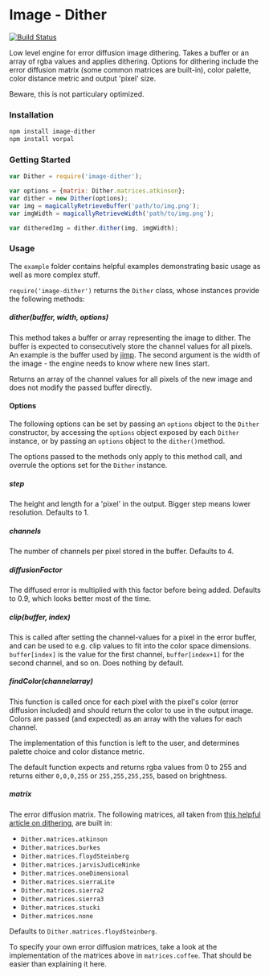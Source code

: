 # Image - Dither

[![Build Status](https://travis-ci.org/AljoschaMeyer/image-dither.svg)](https://travis-ci.org/AljoschaMeyer/image-dither)

Low level engine for error diffusion image dithering. Takes a buffer or an array of rgba values and applies dithering. Options for dithering include the error diffusion matrix (some common matrices are built-in), color palette, color distance metric and output 'pixel' size.

Beware, this is not particulary optimized.

### Installation

```bash
npm install image-dither
npm install vorpal
```

### Getting Started

```js
var Dither = require('image-dither');

var options = {matrix: Dither.matrices.atkinson};
var dither = new Dither(options);
var img = magicallyRetrieveBuffer('path/to/img.png');
var imgWidth = magicallyRetrieveWidth('path/to/img.png');

var ditheredImg = dither.dither(img, imgWidth);
```

### Usage
The `example` folder contains helpful examples demonstrating basic usage as well as more complex stuff.

`require('image-dither')` returns the `Dither` class, whose instances provide the following methods:

##### dither(buffer, width, options)
This method takes a buffer or array representing the image to dither. The buffer is expected to consecutively store the channel values for all pixels. An example is the buffer used by [jimp](https://www.npmjs.com/package/jimp). The second argument is the width of the image - the engine needs to know where new lines start.

Returns an array of the channel values for all pixels of the new image and does not modify the passed buffer directly.

#### Options
The following options can be set by passing an `options` object to the `Dither` constructor, by accessing the `options` object exposed by each `Dither` instance, or by passing an `options` object to the `dither()`method.

The options passed to the methods only apply to this method call, and overrule the options set for the `Dither` instance.

##### step
The height and length for a 'pixel' in the output. Bigger step means lower resolution. Defaults to 1.

##### channels
The number of channels per pixel stored in the buffer. Defaults to 4.

##### diffusionFactor
The diffused error is multiplied with this factor before being added. Defaults to 0.9, which looks better most of the time.

##### clip(buffer, index)
This is called after setting the channel-values for a pixel in the error buffer, and can be used to e.g. clip values to fit into the color space dimensions. `buffer[index]` is the value for the first channel, `buffer[index+1]` for the second channel, and so on. Does nothing by default.

##### findColor(channelarray)
This function is called once for each pixel with the pixel's color (error diffusion included) and should return the color to use in the output image. Colors are passed (and expected) as an array with the values for each channel.

The implementation of this function is left to the user, and determines palette choice and color distance metric.

The default function expects and returns rgba values from 0 to 255 and returns either `0,0,0,255` or `255,255,255,255`, based on brightness.

##### matrix
The error diffusion matrix. The following matrices, all taken from [this helpful article on dithering](http://www.tannerhelland.com/4660/dithering-eleven-algorithms-source-code/), are built in:
- `Dither.matrices.atkinson`
- `Dither.matrices.burkes`
- `Dither.matrices.floydSteinberg`
- `Dither.matrices.jarvisJudiceNinke`
- `Dither.matrices.oneDimensional`
- `Dither.matrices.sierraLite`
- `Dither.matrices.sierra2`
- `Dither.matrices.sierra3`
- `Dither.matrices.stucki`
- `Dither.matrices.none`

Defaults to `Dither.matrices.floydSteinberg`.

To specify your own error diffusion matrices, take a look at the implementation of the matrices above in `matrices.coffee`. That should be easier than explaining it here.
